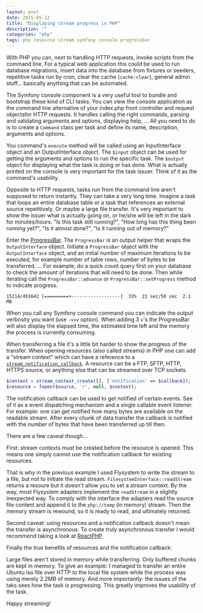 ```yaml
---
layout: post
date: 2015-05-12
title: "Displaying stream progress in PHP"
description: ""
categories: "php"
tags: php resource stream symfony console progressbar
---
```


With PHP you can, next to handling HTTP requests, invoke scripts from the command line. For a typical web application this could be used to run database migrations, insert data into the database from fixtures or seeders, repetitive tasks run by cron, clear the cache (`cache:clear`), general admin stuff... basically anything that can be automated.

The Symfony console component is a very useful tool to bundle and bootstrap these kind of CLI tasks. You can view the console application as the command line alternative of your index.php front controller and request objectsfor HTTP requests. It handles calling the right commands, parsing and validating arguments and options, displaying help, ...
All you need to do is to create a `Command` class per task and define its name, description, arguments and options.

You command's `execute` method will be called using an InputInterface object and an OutputInterface object. The `$input` object can be used for getting the arguments and options to run the specific task. The `$output` object for displaying what the task is doing or has done. What is actually printed on the console is very important for the task issuer. Think of it as the command's usability.

Opposite to HTTP requests, tasks run from the command line aren't supposed to return instantly. They can take a very long time. Imagine a task that loops an entire database table or a task that references an external source repetitively. Or maybe a large file transfer. It's very important to show the issuer what is actually going on, or he/she will be left in the dark for minutes/hours. "Is this task still running?", "How long has this thing been running yet?", "Is it almost done?", "Is it running out of memory?"

Enter the [ProgressBar](http://symfony.com/doc/current/components/console/helpers/progressbar.html). The `ProgressBar` is an output helper that wraps the `OutputInterface` object. Initiate a `ProgressBar` object with the `OutputInterface` object, and an initial number of maximum iterations to be executed, for example number of table rows, number of bytes to be transferred, ... For example, do a quick count query first on your database to check the amount of iterations that will need to be done. Then while iterating call the `ProgressBar::advance` or `ProgressBar::setProgress` method to indicate progress.

```
15214/455642 [=========>------------------]  33%  21 sec/58 sec  2.1 MB
```

When you call any Symfony console command you can indicate the output verbosity you want (use `-vvv` option). When adding 3 `v`'s the ProgressBar will also display the elapsed time, the estimated time left and the memory the process is currently consuming.

When transferring a file it's a little bit harder to show the progress of the transfer. When opening resources (also called streams) in PHP one can add a "stream context" which can have a reference to a [`stream_notification_callback`](http://php.net/manual/en/function.stream-notification-callback.php). A resource can be a FTP, SFTP, HTTP, HTTPS source, or anything else that can be streamed over TCP sockets.

```php
$context = stream_context_create([], ['notification' => $callback]);
$resource = fopen($source, 'r', null, $context);
```

The notification callback can be used to get notified of certain events. See of it as a event dispatching mechanism and a single callable event listener. For example: one can get notified how many bytes are available on the readable stream. After every chunk of data transfer the callback is notified with the number of bytes that have been transferred up till then.

<script src="https://gist.github.com/hannesvdvreken/4e20b9f9569f3d5c6245.js"></script>

There are a few caveat though...

First: stream contexts must be created before the resource is opened. This means one simply cannot use the notification callback for existing resources.

That is why in the previous example I used Flysystem to write the stream to a file, but not to initiate the read stream. `FilesystemInterface::readStream` returns a resoure but it doesn't allow you to set a stream context.
By the way, most Flysystem adapters implement the `readStream` in a slightly inexpected way. To comply with the interface the adapters read the source file content and append it to the `php://temp` (in memory) stream. Then the memory stream is rewound, so it is ready to read, and ultimately returned.

Second caveat: using resources and a notification callback doesn't mean the transfer is asynchronous. To create truly asynchronous transfer I would recommend taking a look at [ReactPHP](http://reactphp.org/).

Finally the true benefits of resources and the notification callback:

Large files aren't stored in memory while transferring. Only buffered chunks are kept in memory. To give an example: I managed to transfer an entire Ubuntu iso file over HTTP to the local file system while the process was using merely 2.2MB of memory. And more importantly: the issues of the taks sees how the task is progressing. This greatly improves the usability of the task.

Happy streaming!
